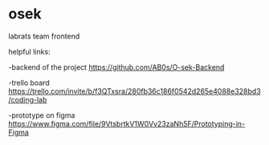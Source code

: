 # osek
 labrats team frontend
 
 helpful links:
 
 -backend of the project
   https://github.com/AB0s/O-sek-Backend
   
   
 -trello board
   https://trello.com/invite/b/f3QTxsra/280fb36c186f0542d265e4088e328bd3/coding-lab
   
   
 -prototype on figma
   https://www.figma.com/file/9VtsbrtkV1W0Vv23zaNh5F/Prototyping-in-Figma
